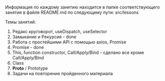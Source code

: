 Информация по каждому занятию находится в папке соответствующего занятия в файле README.md
по следующему пути: src/lessons

Темы занятий:

1) Редакс круговорот, useDispatch, useSelector
2) Замыкание и Рекурсия - done
3) Работа с простейшими API с помощью axios, Promise
4) Promise - done
5) This, function constructor, Call/Apply/Bind - сделано все кроме Call/Apply/Bind
6) Class
7) __Proto__ / Prototype
8) Задачи на повторение пройденного материала